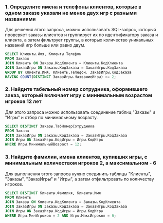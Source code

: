 
### 1. Определите имена и телефоны клиентов, которые в одном заказе указали не менее двух игр с разными названиями

Для решения этого запроса, можно использовать SQL-запрос, который проверяет заказы клиентов и группирует их по идентификатору заказа и клиента, а затем фильтрует группы, в которых количество уникальных названий игр больше или равно двум.

```sql
SELECT Клиенты.Имя, Клиенты.Телефон
FROM Заказы
JOIN Клиенты ON Заказы.КодКлиента = Клиенты.КодКлиента
JOIN ЗаказИгры ON Заказы.КодЗаказа = ЗаказИгры.КодЗаказа
GROUP BY Клиенты.Имя, Клиенты.Телефон, ЗаказИгры.КодЗаказа
HAVING COUNT(DISTINCT ЗаказИгры.НазваниеИгры) >= 2;
```

### 2. Найдите табельный номер сотрудника, оформившего заказ, который включает игру с минимальным возрастом игроков 12 лет

Для этого запроса можно использовать соединение таблиц "Заказы" и "Игры" и отбор по минимальному возрасту.

```sql
SELECT DISTINCT Заказы.ТабНомерСотрудника
FROM Заказы
JOIN ЗаказИгры ON Заказы.КодЗаказа = ЗаказИгры.КодЗаказа
JOIN Игры ON ЗаказИгры.КодИгры = Игры.КодИгры
WHERE Игры.МинимальныйВозраст = 12;
```

### 3. Найдите фамилии, имена клиентов, купивших игры, с минимальным количеством игроков 2, а максимальном - 6

Для выполнения этого запроса нужно соединить таблицы "Клиенты", "Заказы", "ЗаказИгры" и "Игры", а затем отфильтровать по количеству игроков.

```sql
SELECT DISTINCT Клиенты.Фамилия, Клиенты.Имя
FROM Клиенты
JOIN Заказы ON Клиенты.КодКлиента = Заказы.КодКлиента
JOIN ЗаказИгры ON Заказы.КодЗаказа = ЗаказИгры.КодЗаказа
JOIN Игры ON ЗаказИгры.КодИгры = Игры.КодИгры
WHERE Игры.МинИгроков = 2 AND Игры.МаксИгроков = 6;
```
